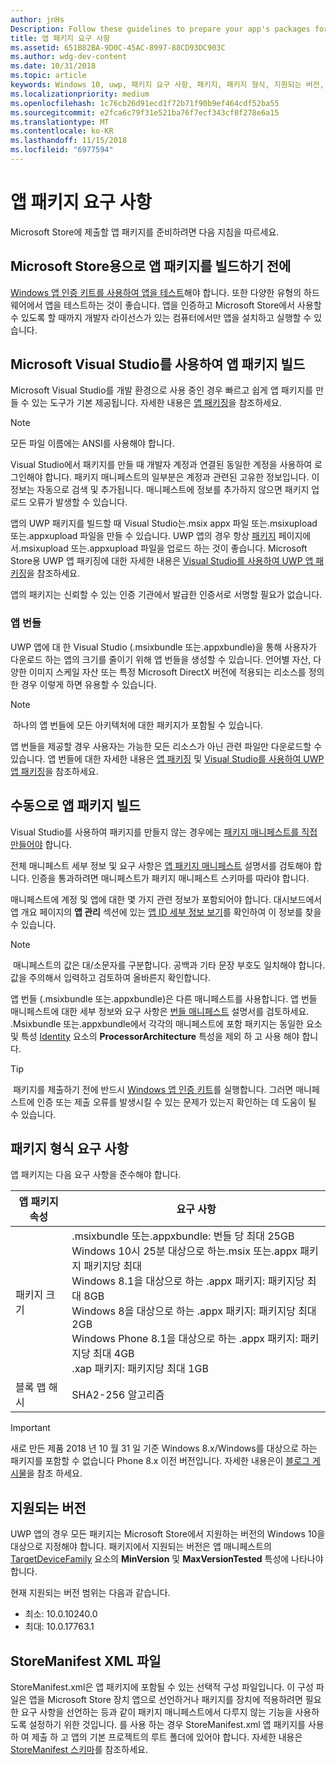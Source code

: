 ```yaml
---
author: jnHs
Description: Follow these guidelines to prepare your app's packages for submission to the Microsoft Store.
title: 앱 패키지 요구 사항
ms.assetid: 651B82BA-9D0C-45AC-8997-88CD93DC903C
ms.author: wdg-dev-content
ms.date: 10/31/2018
ms.topic: article
keywords: Windows 10, uwp, 패키지 요구 사항, 패키지, 패키지 형식, 지원되는 버전, 제출
ms.localizationpriority: medium
ms.openlocfilehash: 1c76cb26d91ecd1f72b71f90b9ef464cdf52ba55
ms.sourcegitcommit: e2fca6c79f31e521ba76f7ecf343cf8f278e6a15
ms.translationtype: MT
ms.contentlocale: ko-KR
ms.lasthandoff: 11/15/2018
ms.locfileid: "6977594"
---
```

# <a name="app-package-requirements"></a>앱 패키지 요구 사항

Microsoft Store에 제출할 앱 패키지를 준비하려면 다음 지침을 따르세요.

## <a name="before-you-build-your-apps-package-for-the-microsoft-store"></a>Microsoft Store용으로 앱 패키지를 빌드하기 전에

[Windows 앱 인증 키트를 사용하여 앱을 테스트](../debug-test-perf/windows-app-certification-kit.md)해야 합니다. 또한 다양한 유형의 하드웨어에서 앱을 테스트하는 것이 좋습니다. 앱을 인증하고 Microsoft Store에서 사용할 수 있도록 할 때까지 개발자 라이선스가 있는 컴퓨터에서만 앱을 설치하고 실행할 수 있습니다.

## <a name="building-the-app-package-using-microsoft-visual-studio"></a>Microsoft Visual Studio를 사용하여 앱 패키지 빌드

Microsoft Visual Studio를 개발 환경으로 사용 중인 경우 빠르고 쉽게 앱 패키지를 만들 수 있는 도구가 기본 제공됩니다. 자세한 내용은 [앱 패키징](../packaging/index.md)을 참조하세요.

> [!NOTE]
> 모든 파일 이름에는 ANSI를 사용해야 합니다. 

Visual Studio에서 패키지를 만들 때 개발자 계정과 연결된 동일한 계정을 사용하여 로그인해야 합니다. 패키지 매니페스트의 일부분은 계정과 관련된 고유한 정보입니다. 이 정보는 자동으로 검색 및 추가됩니다. 매니페스트에 정보를 추가하지 않으면 패키지 업로드 오류가 발생할 수 있습니다. 

앱의 UWP 패키지를 빌드할 때 Visual Studio는.msix appx 파일 또는.msixupload 또는.appxupload 파일을 만들 수 있습니다. UWP 앱의 경우 항상 [패키지](upload-app-packages.md) 페이지에서.msixupload 또는.appxupload 파일을 업로드 하는 것이 좋습니다. Microsoft Store용 UWP 앱 패키징에 대한 자세한 내용은 [Visual Studio를 사용하여 UWP 앱 패키징](../packaging/packaging-uwp-apps.md)을 참조하세요.

앱의 패키지는 신뢰할 수 있는 인증 기관에서 발급한 인증서로 서명할 필요가 없습니다.


### <a name="app-bundles"></a>앱 번들

UWP 앱에 대 한 Visual Studio (.msixbundle 또는.appxbundle)을 통해 사용자가 다운로드 하는 앱의 크기를 줄이기 위해 앱 번들을 생성할 수 있습니다. 언어별 자산, 다양한 이미지 스케일 자산 또는 특정 Microsoft DirectX 버전에 적용되는 리소스를 정의한 경우 이렇게 하면 유용할 수 있습니다.

> [!NOTE]
> 하나의 앱 번들에 모든 아키텍처에 대한 패키지가 포함될 수 있습니다.

앱 번들을 제공할 경우 사용자는 가능한 모든 리소스가 아닌 관련 파일만 다운로드할 수 있습니다. 앱 번들에 대한 자세한 내용은 [앱 패키징](../packaging/index.md) 및 [Visual Studio를 사용하여 UWP 앱 패키징](../packaging/packaging-uwp-apps.md)을 참조하세요.


## <a name="building-the-app-package-manually"></a>수동으로 앱 패키지 빌드

Visual Studio를 사용하여 패키지를 만들지 않는 경우에는 [패키지 매니페스트를 직접 만들어야](https://docs.microsoft.com/uwp/schemas/appxpackage/how-to-create-a-package-manifest-manually) 합니다.

전체 매니페스트 세부 정보 및 요구 사항은 [앱 패키지 매니페스트](https://docs.microsoft.com/uwp/schemas/appxpackage/appx-package-manifest) 설명서를 검토해야 합니다. 인증을 통과하려면 매니페스트가 패키지 매니페스트 스키마를 따라야 합니다.

매니페스트에 계정 및 앱에 대한 몇 가지 관련 정보가 포함되어야 합니다. 대시보드에서 앱 개요 페이지의 **앱 관리** 섹션에 있는 [앱 ID 세부 정보 보기](view-app-identity-details.md)를 확인하여 이 정보를 찾을 수 있습니다.

> [!NOTE]
> 매니페스트의 값은 대/소문자를 구분합니다. 공백과 기타 문장 부호도 일치해야 합니다. 값을 주의해서 입력하고 검토하여 올바른지 확인합니다.


앱 번들 (.msixbundle 또는.appxbundle)은 다른 매니페스트를 사용합니다. 앱 번들 매니페스트에 대한 세부 정보와 요구 사항은 [번들 매니페스트](https://docs.microsoft.com/uwp/schemas/bundlemanifestschema/bundle-manifest) 설명서를 검토하세요. .Msixbundle 또는.appxbundle에서 각각의 매니페스트에 포함 패키지는 동일한 요소 및 특성 [Identity](https://docs.microsoft.com/uwp/schemas/appxpackage/uapmanifestschema/element-identity) 요소의 **ProcessorArchitecture** 특성을 제외 하 고 사용 해야 합니다.

> [!TIP]
> 패키지를 제출하기 전에 반드시 [Windows 앱 인증 키트](../debug-test-perf/windows-app-certification-kit.md)를 실행합니다. 그러면 매니페스트에 인증 또는 제출 오류를 발생시킬 수 있는 문제가 있는지 확인하는 데 도움이 될 수 있습니다.


## <a name="package-format-requirements"></a>패키지 형식 요구 사항

앱 패키지는 다음 요구 사항을 준수해야 합니다.

| 앱 패키지 속성 | 요구 사항                                                          |
|----------------------|----------------------------------------------------------------------|
| 패키지 크기         | .msixbundle 또는.appxbundle: 번들 당 최대 25GB <br>Windows 10시 25분 대상으로 하는.msix 또는.appx 패키지 패키지당 최대<br>Windows 8.1을 대상으로 하는 .appx 패키지: 패키지당 최대 8GB <br> Windows 8을 대상으로 하는 .appx 패키지: 패키지당 최대 2GB <br> Windows Phone 8.1을 대상으로 하는 .appx 패키지: 패키지당 최대 4GB <br> .xap 패키지: 패키지당 최대 1GB                                                                           |
| 블록 맵 해시     | SHA2-256 알고리즘                                                   |

> [!IMPORTANT]
> 새로 만든 제품 2018 년 10 월 31 일 기준 Windows 8.x/Windows를 대상으로 하는 패키지를 포함할 수 없습니다 Phone 8.x 이전 버전입니다. 자세한 내용은이 [블로그 게시물](https://blogs.windows.com/buildingapps/2018/08/20/important-dates-regarding-apps-with-windows-phone-8-x-and-earlier-and-windows-8-8-1-packages-submitted-to-microsoft-store/#SzKghBbqDMlmAO4c.97)을 참조 하세요.

## <a name="supported-versions"></a>지원되는 버전

UWP 앱의 경우 모든 패키지는 Microsoft Store에서 지원하는 버전의 Windows 10을 대상으로 지정해야 합니다. 패키지에서 지원되는 버전은 앱 매니페스트의 [TargetDeviceFamily](https://docs.microsoft.com/uwp/schemas/appxpackage/uapmanifestschema/element-targetdevicefamily) 요소의 **MinVersion** 및 **MaxVersionTested** 특성에 나타나야 합니다.

현재 지원되는 버전 범위는 다음과 같습니다. 
- 최소: 10.0.10240.0
- 최대: 10.0.17763.1


## <a name="storemanifest-xml-file"></a>StoreManifest XML 파일

StoreManifest.xml은 앱 패키지에 포함될 수 있는 선택적 구성 파일입니다. 이 구성 파일은 앱을 Microsoft Store 장치 앱으로 선언하거나 패키지를 장치에 적용하려면 필요한 요구 사항을 선언하는 등과 같이 패키지 매니페스트에서 다루지 않는 기능을 사용하도록 설정하기 위한 것입니다. 를 사용 하는 경우 StoreManifest.xml 앱 패키지를 사용 하 여 제출 하 고 앱의 기본 프로젝트의 루트 폴더에 있어야 합니다. 자세한 내용은 [StoreManifest 스키마](https://docs.microsoft.com/uwp/schemas/storemanifest/store-manifest-schema-portal)를 참조하세요.

 

 





